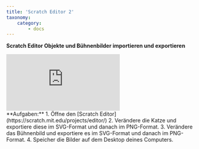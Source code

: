 ```yaml
---
title: 'Scratch Editor 2'
taxonomy:
    category:
        - docs
---
```


**Scratch Editor Objekte und Bühnenbilder importieren und exportieren** 

<div class="video-container-wrapper"><div class='video-container'><iframe src='https://www.youtube.com/embed/HLNveHrQtDA'  frameborder='0' allowfullscreen></iframe></div></div>
**Aufgaben:**
1. Öffne den [Scratch Editor](https://scratch.mit.edu/projects/editor/)
2. Verändere die Katze und exportiere diese im SVG-Format und danach im PNG-Format.
3. Verändere das Bühnenbild und exportiere es im SVG-Format und danach im PNG-Format.
4. Speicher die Bilder auf dem Desktop deines Computers.
